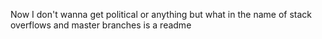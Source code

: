 Now I don't wanna get political or anything but what in the name of stack overflows and master branches is a readme
